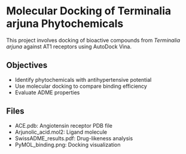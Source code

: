 # Molecular Docking of Terminalia arjuna Phytochemicals

This project involves docking of bioactive compounds from *Terminalia arjuna* against AT1 receptors using AutoDock Vina.

## Objectives
- Identify phytochemicals with antihypertensive potential
- Use molecular docking to compare binding efficiency
- Evaluate ADME properties

## Files
- ACE.pdb: Angiotensin receptor PDB file
- Arjunolic_acid.mol2: Ligand molecule
- SwissADME_results.pdf: Drug-likeness analysis
- PyMOL_binding.png: Docking visualization
